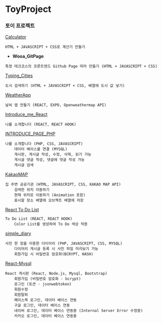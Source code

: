 # ToyProject

### 토이 프로젝트

[Calculator](https://hschan2.github.io/ToyProject/Calculator/index.html)
```
HTML + JAVASCRIPT + CSS로 계산기 만들기
```

- <b>Wooa_GitPage</b>
```
특정 테크코스의 프론트엔드 Github Page 따라 만들기 (HTML + JAVASCRIPT + CSS)
```

[Typing_Cities](https://hschan2.github.io/ToyProject/typing_cities/index.html)
```
도시 검색하기 (HTML + JAVASCRIPT + CSS, 배열에 도시 값 넣기)
```

[WeatherApp](https://hschan2.github.io/ToyProject/WeatherApp/App.js)
```
날씨 앱 만들기 (REACT, EXPO, Openweathermap API)
```

[Introduce_me_React](https://hschan2.github.io/ToyProject/Introduce_me_React/src/App.js)
```
나를 소개합니다 (REACT, REACT HOOK)
```

[INTRODUCE_PAGE_PHP](http://hseongchan2.dothome.co.kr)
```
나를 소개합니다 (PHP, CSS, JAVASCRIPT)
    데이터 베이스를 연결 (MYSQL)
    게시판, 게시글 작성, 수정, 삭제, 읽기 가능
    게시글 댓글 작성, 댓글에 댓글 작성 가능
    게시글 검색
```

[KakaoMAP](https://hschan2.github.io/ToyProject/KakaoMAP/kakaomap.html)
```
집 주변 공공기관 (HTML, JAVASCRIPT, CSS, KAKAO MAP API)
    검색한 위치 이동하기
    현재 위치로 이동하기 (Animation 포함)
    표시할 장소 배열에 오브젝트 배열에 저장
```

[React To Do List](https://hschan2.github.io/ToyProject/React_todo_List/src/App.js)
```
To Do List (REACT, REACT HOOK)
    Color List를 생성하여 To Do 색상 적용
```

[simple_diary](http://hschan2.dothome.co.kr)
```
사진 한 장을 이용한 다이어리 (PHP, JAVASCRIPT, CSS, MYSQL)
    다이어리 게시글 등록 시 사진 파일 미리보기 가능
    회원가입 시 비밀번호 암호화(BCRYPT, HASH)
```

[React-Mysql](https://hschan2.github.io/ToyProject/React-Mysql/views/index.hbs)
```
React 게시판 (React, Node.js, Mysql, Bootstrap)
    회원가입 (비밀번호 암호화 - bcrypt)
    로그인 (토큰 - jsonwebtoken)
    회원수정
    회원탈퇴
    페이스북 로그인, 데이터 베이스 연동
    구글 로그인, 데이터 베이스 연동
    네이버 로그인, 데이터 베이스 연동중 (Internal Server Error 수정중)
    카카오 로그인, 데이터 베이스 연동중
```